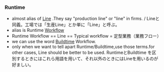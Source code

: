 ### Runtime

- almost alias of [Line](./Line) .They say "production line" or "line" in firms. / Lineと同義。工場では「生産Line」とか単に「Line」と呼ぶ。
- alias is Runtime [Workflow](/Workflow)
- Runtime Workflow == Line == Typical workflow = 定型業務（業務フロー）
- we can use the word [Buildtime](Buildtime) Workflow. 
- only when we want to tell apart Runtime/Buildtime,use those terms.for other cases, Line should be better to be used. RuntimeとBuildtime を区別するときにはこれら用語を用いて、それ以外のときにはLineを用いるのが好ましい。
